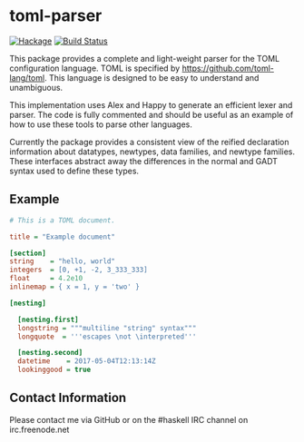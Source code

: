 toml-parser
===========

[![Hackage](https://img.shields.io/hackage/v/toml-parser.svg)](https://hackage.haskell.org/package/toml-parser) [![Build Status](https://secure.travis-ci.org/glguy/toml-parser.png?branch=master)](http://travis-ci.org/glguy/toml-parser)

This package provides a complete and light-weight parser for the TOML
configuration language. TOML is specified by <https://github.com/toml-lang/toml>.
This language is designed to be easy to understand and unambiguous.

This implementation uses Alex and Happy to generate an efficient lexer
and parser. The code is fully commented and should be useful as an example
of how to use these tools to parse other languages.

Currently the package provides a consistent view of the reified declaration
information about datatypes, newtypes, data families, and newtype families.
These interfaces abstract away the differences in the normal and GADT syntax
used to define these types.

Example
-------

```ini
# This is a TOML document.

title = "Example document"

[section]
string    = "hello, world"
integers  = [0, +1, -2, 3_333_333]
float     = 4.2e10
inlinemap = { x = 1, y = 'two' }

[nesting]

  [nesting.first]
  longstring = """multiline "string" syntax"""
  longquote  = '''escapes \not \interpreted'''

  [nesting.second]
  datetime    = 2017-05-04T12:13:14Z
  lookinggood = true
```

Contact Information
-------------------

Please contact me via GitHub or on the #haskell IRC channel on irc.freenode.net
